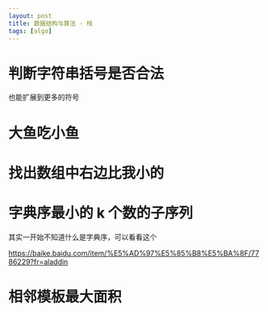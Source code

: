 ```yaml
---
layout: post
title: 数据结构与算法 - 栈
tags: [algo]
---
```


# 判断字符串括号是否合法

也能扩展到更多的符号

# 大鱼吃小鱼

# 找出数组中右边比我小的

# 字典序最小的 k 个数的子序列

其实一开始不知道什么是字典序，可以看看这个

https://baike.baidu.com/item/%E5%AD%97%E5%85%B8%E5%BA%8F/7786229?fr=aladdin

# 相邻模板最大面积
